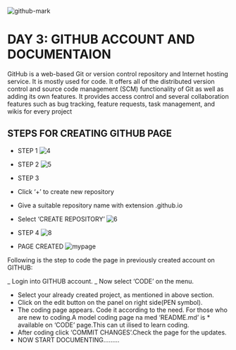 ![github-mark](https://user-images.githubusercontent.com/32665041/31854341-63eccf6c-b64c-11e7-92dd-8caa83ce2b61.png)
# DAY 3: GITHUB ACCOUNT AND DOCUMENTAION

GitHub is a web-based Git or version control repository and Internet hosting service. It is mostly used for code. It offers all of the distributed version control and source code management (SCM) functionality of Git as well as adding its own features. It provides access control and several collaboration features such as bug tracking, feature requests, task management, and wikis for every project

## STEPS FOR CREATING GITHUB PAGE

* STEP 1
![4](https://user-images.githubusercontent.com/32665041/31854391-1e984e5e-b64d-11e7-8b93-b9cde826b094.png)

* STEP 2
![5](https://user-images.githubusercontent.com/32665041/31854458-9e080c6e-b64e-11e7-92d7-3aadb26bd85e.png)

* STEP 3

* Click ‘+’ to create new repository
* Give a suitable repository name with extension .github.io
* Select ‘CREATE REPOSITORY’
![6](https://user-images.githubusercontent.com/32665041/31854459-9e6ab62a-b64e-11e7-917b-c631183cfe18.png)

* STEP 4
![8](https://user-images.githubusercontent.com/32665041/31854461-9ee83e06-b64e-11e7-873b-062abac4fe6a.png)

* PAGE CREATED 
![mypage](https://user-images.githubusercontent.com/32665041/31854533-c86359d6-b64f-11e7-94f9-6e79d0d02510.png)

Following is the step to code the page in previously created account on GITHUB:

_ Login into GITHUB account. _ Now select ‘CODE’ on the menu.

* Select your already created project, as mentioned in above section.
* Click on the edit button on the panel on right side(PEN symbol).
* The coding page appears. Code it according to the need. For those who are new to coding.A model coding page na med ‘README.md’ is * available on ‘CODE’ page.This can ut ilised to learn coding.
* After coding click ‘COMMIT CHANGES’.Check the page for the updates.
* NOW START DOCUMENTING………
